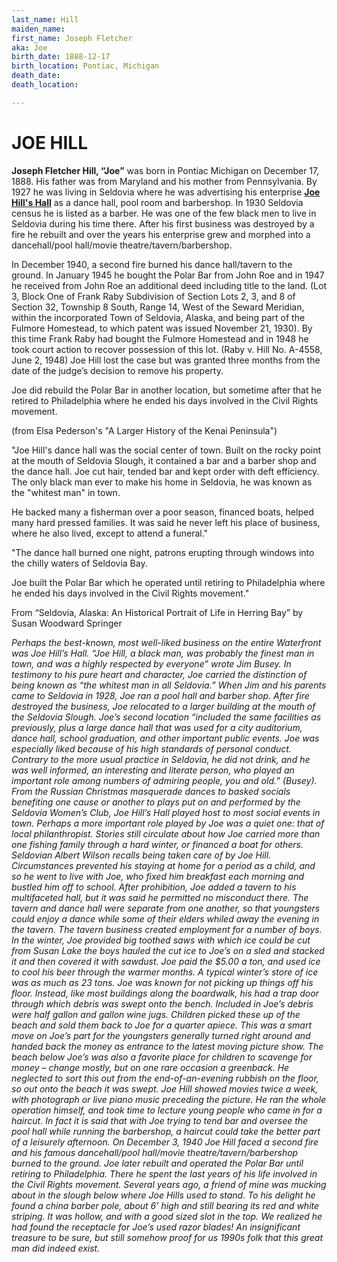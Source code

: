 ```yaml
---
last_name: Hill
maiden_name: 
first_name: Joseph Fletcher
aka: Joe
birth_date: 1888-12-17
birth_location: Pontiac, Michigan
death_date: 
death_location: 

---
```


# JOE HILL

**Joseph Fletcher Hill, “Joe”** was born in Pontiac Michigan on December 17, 1888. His father was from Maryland and his mother from Pennsylvania. By 1927 he was living in Seldovia where he was advertising his enterprise [**Joe Hill's Hall**](../enterprises/Joe_Hill's_Hall.md) as a dance hall, pool room and barbershop.  In 1930 Seldovia census he is listed as a barber. He was one of the few black men to live in Seldovia during his time there. After his first business was destroyed by a fire he rebuilt and over the years his enterprise grew and morphed into a dancehall/pool hall/movie theatre/tavern/barbershop. 

In December 1940, a second fire burned his dance hall/tavern to the ground.  In January 1945 he bought the Polar Bar from John Roe and in 1947 he received from John Roe an additional deed including title to the land.  (Lot 3, Block One of Frank Raby Subdivision of Section Lots 2, 3, and 8 of Section 32, Township 8 South, Range 14, West of the Seward Meridian, within the incorporated Town of Seldovia, Alaska, and being part of the Fulmore Homestead, to which patent was issued November 21, 1930). By this time Frank Raby had bought the Fulmore Homestead and in 1948 he took court action to recover possession of this lot. (Raby v. Hill No. A-4558, June 2, 1948) Joe Hill lost the case but was granted three months from the date of the judge’s decision to remove his property. 

Joe did rebuild the Polar Bar in another location, but sometime after that he retired to Philadelphia where he ended his days involved in the Civil Rights movement.


(from Elsa Pederson's "A Larger History of the Kenai Peninsula") 

"Joe Hill's dance hall was the social center of town. Built on the rocky point at the mouth of Seldovia Slough, it contained a bar and a barber shop and the dance hall. Joe cut hair, tended bar and kept order with deft efficiency. The only black man ever to make his home in Seldovia, he was known as the "whitest man" in town. 

He backed many a fisherman over a poor season, financed boats, helped many hard pressed families. It was said he never left his place of business, where he also lived, except to attend a funeral." 

"The dance hall burned one night, patrons erupting through windows into the chilly waters of Seldovia Bay. 

Joe built the Polar Bar which he operated until retiring to Philadelphia where he ended his days involved in the Civil Rights movement." 

From “Seldovia, Alaska: An Historical Portrait of Life in Herring Bay” by Susan Woodward Springer 

*Perhaps the best-known, most well-liked business on the entire Waterfront was Joe Hill’s Hall.  “Joe Hill, a black man, was probably the finest man in town, and was a highly respected by everyone”  wrote Jim Busey.  In testimony to his pure heart and character, Joe carried the distinction of being known as “the whitest man in all Seldovia.”
When Jim and his parents came to Seldovia in 1928, Joe ran a pool hall and barber shop.  After fire destroyed the business, Joe relocated to a larger building at the mouth of the Seldovia Slough.  Joe’s second location “included the same facilities as previously, plus a large dance hall that was used for a city auditorium, dance hall, school graduation, and other important public events.  Joe was especially liked because of his high standards of personal conduct.  Contrary to the more usual practice in Seldovia, he did not drink, and he was well informed, an interesting and literate person, who played an important role among numbers of admiring people, you and old.” (Busey). From the Russian Christmas masquerade dances to basked socials benefiting one cause or another to plays put on and performed by the Seldovia Women’s Club, Joe Hill’s Hall played host to most social events in town.
Perhaps a more important role played by Joe was a quiet one: that of local philanthropist.  Stories still circulate about how Joe carried more than one fishing family through a hard winter, or financed a boat for others.  Seldovian Albert Wilson recalls being taken care of by Joe Hill.  Circumstances prevented his staying at home for a period as a child, and so he went to live with Joe, who fixed him breakfast each morning and bustled him off to school.
After prohibition, Joe added a tavern to his multifaceted hall, but it was said he permitted no misconduct there.  The tavern and dance hall were separate from one another, so that youngsters could enjoy a dance while some of their elders whiled away the evening in the tavern.  The tavern business created employment for a number of boys.  In the winter, Joe provided big toothed saws with which ice could be cut from Susan Lake the boys hauled the cut ice to Joe’s on a sled and stacked it and then covered it with sawdust.  Joe paid the $5.00 a ton, and used ice to cool his beer through the warmer months.  A typical winter’s store of ice was as much as 23 tons.
Joe was known for not picking up things off his floor.  Instead, like most buildings along the boardwalk, his had a trap door through which debris was swept onto the bench.  Included in Joe’s debris were half gallon and gallon wine jugs.  Children picked these up of the beach and sold them back to Joe for a quarter apiece.  This was a smart move on Joe’s part for the youngsters generally turned right around and handed back the money as entrance to the latest moving picture show.  The beach below Joe’s was also a favorite place for children to scavenge for money – change mostly, but on one rare occasion a greenback.  He neglected to sort this out from the end-of-an-evening rubbish on the floor, so out onto the beach it was swept.
Joe Hill showed movies twice a week, with photograph or live piano music preceding the picture.  He ran the whole operation himself, and took time to lecture young people who came in for a haircut.  In fact it is said that with Joe trying to tend bar and oversee the pool hall while running the barbershop, a haircut could take the better part of a leisurely afternoon.
On December 3, 1940 Joe Hill faced a second fire and his famous dancehall/pool hall/movie theatre/tavern/barbershop burned to the ground.  Joe later rebuilt and operated the Polar Bar until retiring to Philadelphia.  There he spent the last years of his life involved in the Civil Rights movement.
Several years ago, a friend of mine was mucking about in the slough below where Joe Hills used to stand.  To his delight he found a china barber pole, about 6’ high and still bearing its red and white striping.  It was hollow, and with a good sized slot in the top.  We realized he had found the receptacle for Joe’s used razor blades!  An insignificant treasure to be sure, but still somehow proof for us 1990s folk that this great man did indeed exist.*
 

